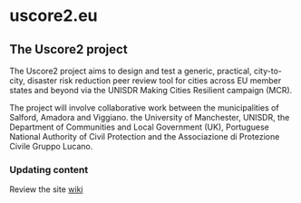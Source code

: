 # uscore2.eu

## The Uscore2 project

The Uscore2 project aims to design and test a generic, practical, city-to-city, disaster risk reduction peer review tool for cities across EU member states and beyond via the UNISDR Making Cities Resilient campaign (MCR).

The project will involve collaborative work between the municipalities of Salford, Amadora and Viggiano. the University of Manchester, UNISDR, the Department of Communities and Local Government (UK), Portuguese National Authority of Civil Protection and the Associazione di Protezione Civile Gruppo Lucano.

### Updating content

Review the site [wiki](https://github.com/uscore2/uscore2.github.io/wiki/Editing-content)
